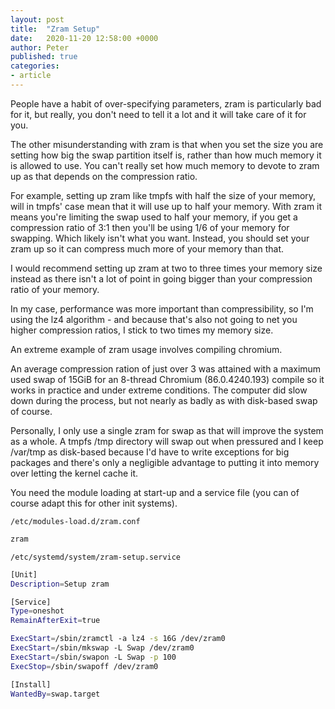 ```yaml
---
layout: post
title:  "Zram Setup"
date:   2020-11-20 12:58:00 +0000
author: Peter
published: true
categories:
- article
---
```

People have a habit of over-specifying parameters, zram is particularly bad for it, but really, you don't need to tell it a lot and it will take care of it for you.

The other misunderstanding with zram is that when you set the size you are setting how big the swap partition itself is, rather than how much memory it is allowed to use. You can't really set how much memory to devote to zram up as that depends on the compression ratio.

For example, setting up zram like tmpfs with half the size of your memory, will in tmpfs' case mean that it will use up to half your memory. With zram it means you're limiting the swap used to half your memory, if you get a compression ratio of 3:1 then you'll be using 1/6 of your memory for swapping. Which likely isn't what you want. Instead, you should set your zram up so it can compress much more of your memory than that.

I would recommend setting up zram at two to three times your memory size instead as there isn't a lot of point in going bigger than your compression ratio of your memory.

In my case, performance was more important than compressibility, so I'm using the lz4 algorithm - and because that's also not going to net you higher compression ratios, I stick to two times my memory size.

An extreme example of zram usage involves compiling chromium.

An average compression ration of just over 3 was attained with a maximum used swap of 15GiB for an 8-thread Chromium (86.0.4240.193) compile so it works in practice and under extreme conditions. The computer did slow down during the process, but not nearly as badly as with disk-based swap of course.

Personally, I only use a single zram for swap as that will improve the system as a whole. A tmpfs /tmp directory will swap out when pressured and I keep /var/tmp as disk-based because I'd have to write exceptions for big packages and there's only a negligible advantage to putting it into memory over letting the kernel cache it.

You need the module loading at start-up and a service file (you can of course adapt this for other init systems).

`/etc/modules-load.d/zram.conf`
```bash
zram
```

`/etc/systemd/system/zram-setup.service`
```bash
[Unit]
Description=Setup zram

[Service]
Type=oneshot
RemainAfterExit=true

ExecStart=/sbin/zramctl -a lz4 -s 16G /dev/zram0
ExecStart=/sbin/mkswap -L Swap /dev/zram0
ExecStart=/sbin/swapon -L Swap -p 100
ExecStop=/sbin/swapoff /dev/zram0

[Install]
WantedBy=swap.target
```
